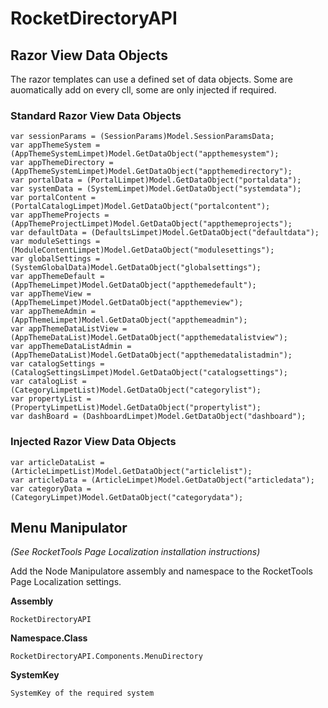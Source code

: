 # RocketDirectoryAPI

## Razor View Data Objects
The razor templates can use a defined set of data objects.  Some are auomatically add on every cll, some are only injected if required.  

### Standard Razor View Data Objects

    var sessionParams = (SessionParams)Model.SessionParamsData;
    var appThemeSystem = (AppThemeSystemLimpet)Model.GetDataObject("appthemesystem");
    var appThemeDirectory = (AppThemeSystemLimpet)Model.GetDataObject("appthemedirectory");
    var portalData = (PortalLimpet)Model.GetDataObject("portaldata");
    var systemData = (SystemLimpet)Model.GetDataObject("systemdata");
    var portalContent = (PortalCatalogLimpet)Model.GetDataObject("portalcontent");
    var appThemeProjects = (AppThemeProjectLimpet)Model.GetDataObject("appthemeprojects");
    var defaultData = (DefaultsLimpet)Model.GetDataObject("defaultdata");
    var moduleSettings = (ModuleContentLimpet)Model.GetDataObject("modulesettings");
    var globalSettings = (SystemGlobalData)Model.GetDataObject("globalsettings");
    var appThemeDefault = (AppThemeLimpet)Model.GetDataObject("appthemedefault");
    var appThemeView = (AppThemeLimpet)Model.GetDataObject("appthemeview");
    var appThemeAdmin = (AppThemeLimpet)Model.GetDataObject("appthemeadmin");
    var appThemeDataListView = (AppThemeDataList)Model.GetDataObject("appthemedatalistview");
    var appThemeDataListAdmin = (AppThemeDataList)Model.GetDataObject("appthemedatalistadmin");
    var catalogSettings = (CatalogSettingsLimpet)Model.GetDataObject("catalogsettings");
    var catalogList = (CategoryLimpetList)Model.GetDataObject("categorylist");
    var propertyList = (PropertyLimpetList)Model.GetDataObject("propertylist");
    var dashBoard = (DashboardLimpet)Model.GetDataObject("dashboard");

### Injected Razor View Data Objects

    var articleDataList = (ArticleLimpetList)Model.GetDataObject("articlelist");
    var articleData = (ArticleLimpet)Model.GetDataObject("articledata");
    var categoryData = (CategoryLimpet)Model.GetDataObject("categorydata");

## Menu Manipulator

*(See RocketTools Page Localization installation instructions)*

Add the Node Manipulatore assembly and namespace to the RocketTools Page Localization settings.  

**Assembly**
```
RocketDirectoryAPI
```
**Namespace.Class**
```
RocketDirectoryAPI.Components.MenuDirectory
```
**SystemKey**
```
SystemKey of the required system
```



